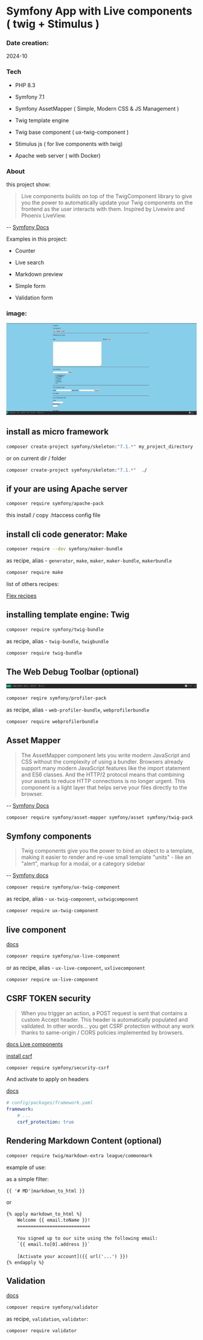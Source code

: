 # Symfony App with Live components ( twig + Stimulus )

### Date creation:

2024-10

### Tech

- PHP 8.3

- Symfony 7.1

- Symfony AssetMapper ( Simple, Modern CSS & JS Management )

- Twig template engine

- Twig base component  ( ux-twig-component )

- Stimulus js ( for live components with twig)

- Apache web server ( with Docker)


### About

this project show:

>Live components builds on top of the TwigComponent library to give you the power to automatically update your Twig components on the frontend as the user interacts with them. 
Inspired by Livewire and Phoenix LiveView.

 -- [Symfony Docs](https://symfony.com/bundles/ux-live-component/current/index.html)

 
Examples in this project:

- Counter

- Live search 

- Markdown preview

- Simple form

- Validation form

### image:
![Symfony Live components examples](image.png)

## install as micro framework

```bash
composer create-project symfony/skeleton:"7.1.*" my_project_directory
```

or on current dir / folder

```bash
composer create-project symfony/skeleton:"7.1.*"  ./
```

## if your are using Apache server

```bash
composer require symfony/apache-pack
```

this install / copy .htaccess config file


## install cli code generator: Make

```bash
composer require --dev symfony/maker-bundle
```

as recipe, alias - `generator`, `make`, `maker`, `maker-bundle`, `makerbundle`

```bash
composer require make
```

list of others recipes:

[Flex recipes](https://github.com/symfony/recipes/blob/flex/main/RECIPES.md)


## installing template engine: Twig

```bash
composer require symfony/twig-bundle
```

as recipe, alias - `twig-bundle`, `twigbundle`

```bash
composer require twig-bundle
```

## The Web Debug Toolbar (optional)

![alt text](toolbar.png)

```bash
composer reqire symfony/profiler-pack
```

as recipe, alias - `web-profiler-bundle`, `webprofilerbundle`

```bash
composer require webprofilerbundle
```

## Asset Mapper

> The AssetMapper component lets you write modern JavaScript and CSS without the complexity of using a bundler. Browsers already support many modern JavaScript features like the import statement and ES6 classes. And the HTTP/2 protocol means that combining your assets to reduce HTTP connections is no longer urgent. This component is a light layer that helps serve your files directly to the browser.

-- [Symfony Docs](https://symfony.com/doc/current/frontend/asset_mapper.html)


```bash
composer require symfony/asset-mapper symfony/asset symfony/twig-pack
```

## Symfony components

> Twig components give you the power to bind an object to a template, making it easier to render and re-use small template "units" - like an "alert", markup for a modal, or a category sidebar

-- [Symfony docs](https://symfony.com/bundles/ux-twig-component/current/index.html)


```bash
composer require symfony/ux-twig-component
```

as recipe, alias - `ux-twig-component`, `uxtwigcomponent`

```bash
composer require ux-twig-component
```

## live component

[docs](https://symfony.com/bundles/ux-live-component/current/index.html)

```bash
composer require symfony/ux-live-component
```

or as recipe, alias - `ux-live-component`, `uxlivecomponent`

```bash
composer require ux-live-component
```

## CSRF TOKEN security

> When you trigger an action, a POST request is sent that contains a custom Accept header. This header is automatically populated and validated. In other words… you get CSRF protection without any work thanks to same-origin / CORS policies implemented by browsers.

[docs Live components ](https://symfony.com/bundles/ux-live-component/current/index.html#writable-object-properties-or-array-keys)

[install csrf](https://symfony.com/doc/current/security/csrf.html)

```bash
composer require symfony/security-csrf
```

And activate to apply on headers

[docs](https://symfony.com/doc/current/reference/configuration/framework.html#reference-framework-csrf-protection)

```yaml
# config/packages/framework.yaml
framework:
    # ...
    csrf_protection: true
```

## Rendering Markdown Content (optional)

```bash
composer require twig/markdown-extra league/commonmark
```

example of use:

as a simple filter:

```twig
{{ '# MD'|markdown_to_html }}
```

or 

```twig
{% apply markdown_to_html %}
    Welcome {{ email.toName }}!
    ===========================

    You signed up to our site using the following email:
    `{{ email.to[0].address }}`

    [Activate your account]({{ url('...') }})
{% endapply %}
```

## Validation

[docs](https://symfony.com/doc/current/validation.html)

```bash
composer require symfony/validator
```

as recipe, `validation`, `validator`:

```bash
composer require validator
```